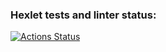 ### Hexlet tests and linter status:
[![Actions Status](https://github.com/nail685/python-project-50/actions/workflows/hexlet-check.yml/badge.svg)](https://github.com/nail685/python-project-50/actions)